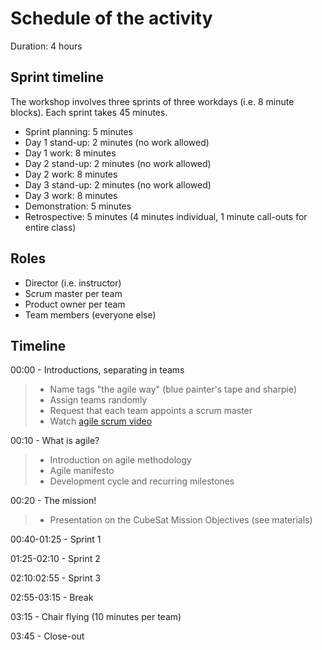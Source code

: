 # Schedule of the activity

Duration: 4 hours

## Sprint timeline
The workshop involves three sprints of three workdays (i.e. 8 minute blocks). Each sprint takes 45 minutes.

- Sprint planning: 5 minutes
- Day 1 stand-up: 2 minutes (no work allowed)
- Day 1 work: 8 minutes
- Day 2 stand-up: 2 minutes (no work allowed)
- Day 2 work: 8 minutes
- Day 3 stand-up: 2 minutes (no work allowed)
- Day 3 work: 8 minutes
- Demonstration: 5 minutes
- Retrospective: 5 minutes (4 minutes individual, 1 minute call-outs for entire class)

## Roles
- Director (i.e. instructor)
- Scrum master per team
- Product owner per team
- Team members (everyone else)

## Timeline

00:00 - Introductions, separating in teams
> - Name tags "the agile way" (blue painter's tape and sharpie)
> - Assign teams randomly
> - Request that each team appoints a scrum master
> - Watch [agile scrum video](https://www.youtube.com/watch?v=oyVksFviJVE)

00:10 - What is agile?
> - Introduction on agile methodology
> - Agile manifesto
> - Development cycle and recurring milestones

00:20 - The mission!
> - Presentation on the CubeSat Mission Objectives (see materials)

00:40-01:25 - Sprint 1

01:25-02:10 - Sprint 2

02:10:02:55 - Sprint 3

02:55-03:15 - Break

03:15 - Chair flying (10 minutes per team)

03:45 - Close-out
